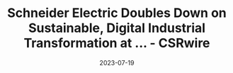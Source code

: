 ---
category:
- .nan
date: 2023-07-19
keyword_suggestion: ubuntu install docker
post_inspiration: https://www.csrwire.com/press_releases/775951-schneider-electric-doubles-down-sustainable-digital-industrial-transformation
silot_terms: digital automation
title: Schneider Electric Doubles Down on Sustainable, <b>Digital</b> Industrial Transformation
  at ... - CSRwire
---